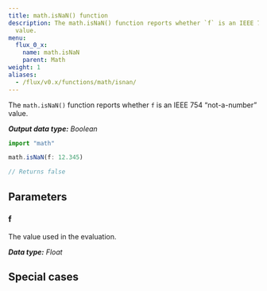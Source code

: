 ```yaml
---
title: math.isNaN() function
description: The math.isNaN() function reports whether `f` is an IEEE 754 “not-a-number”
  value.
menu:
  flux_0_x:
    name: math.isNaN
    parent: Math
weight: 1
aliases:
  - /flux/v0.x/functions/math/isnan/
---
```


The `math.isNaN()` function reports whether `f` is an IEEE 754 “not-a-number” value.

_**Output data type:** Boolean_

```js
import "math"

math.isNaN(f: 12.345)

// Returns false
```

## Parameters

### f
The value used in the evaluation.

_**Data type:** Float_

## Special cases
```js

```
